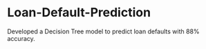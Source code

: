 # Loan-Default-Prediction
Developed a Decision Tree model to predict loan defaults with 88% accuracy. 
